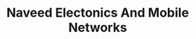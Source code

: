 ---
title: "Naveed Electonics And Mobile Networks"
url: /khrchy/naveed-electonics-and-mobile-networks/
shop: mobile phone
---